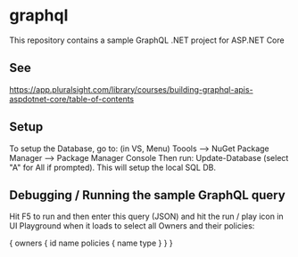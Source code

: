 # graphql

This repository contains a sample GraphQL .NET project for ASP.NET Core

## See

https://app.pluralsight.com/library/courses/building-graphql-apis-aspdotnet-core/table-of-contents

## Setup

To setup the Database, go to: (in VS, Menu) Toools --> NuGet Package Manager --> Package Manager Console
Then run: Update-Database (select "A" for All if prompted). This will setup the local SQL DB.

## Debugging / Running the sample GraphQL query

Hit F5 to run and then enter this query (JSON) and hit the run / play icon in UI Playground when it loads to select all Owners and their policies:

{
  owners {
    id
    name
    policies {
      name
      type
    }
  }
}
